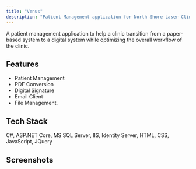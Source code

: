 ```yaml
---
title: "Venus"
description: "Patient Management application for North Shore Laser Clinic"
---
```


A patient management application to help a clinic transition from a paper-based system to a digital system while optimizing the overall workflow of the clinic. 

## Features 
- Patient Management
- PDF Conversion 
- Digital Signature 
- Email Client 
- File Management. 

## Tech Stack 

C#, ASP.NET Core, MS SQL Server, IIS, Identity Server, HTML, CSS, JavaScript, JQuery

## Screenshots